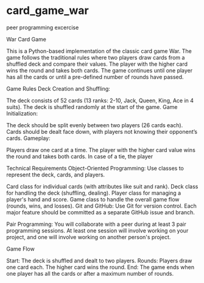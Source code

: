 # card_game_war
peer programming excercise


War Card Game

This is a Python-based implementation of the classic card game War. The game follows the traditional rules where two players draw cards from a shuffled deck and compare their values. The player with the higher card wins the round and takes both cards. The game continues until one player has all the cards or until a pre-defined number of rounds have passed.

Game Rules
Deck Creation and Shuffling:

The deck consists of 52 cards (13 ranks: 2-10, Jack, Queen, King, Ace in 4 suits).
The deck is shuffled randomly at the start of the game.
Game Initialization:

The deck should be split evenly between two players (26 cards each).
Cards should be dealt face down, with players not knowing their opponent’s cards.
Gameplay:

Players draw one card at a time.
The player with the higher card value wins the round and takes both cards.
In case of a tie, the player

Technical Requirements
Object-Oriented Programming: Use classes to represent the deck, cards, and players.

Card class for individual cards (with attributes like suit and rank).
Deck class for handling the deck (shuffling, dealing).
Player class for managing a player's hand and score.
Game class to handle the overall game flow (rounds, wins, and losses).
Git and GitHub: Use Git for version control. Each major feature should be committed as a separate GitHub issue and branch.

Pair Programming: You will collaborate with a peer during at least 3 pair programming sessions. At least one session will involve working on your project, and one will involve working on another person's project.

Game Flow

Start: The deck is shuffled and dealt to two players.
Rounds: Players draw one card each. The higher card wins the round.
End: The game ends when one player has all the cards or after a maximum number of rounds.